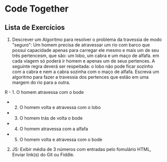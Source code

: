# Code Together

## Lista de Exercícios  

1. Descrever um Algoritmo para resolver o problema da travessia de modo "seguro":
Um homem precisa de atravessar um rio com barco que possui capacidade apenas para carregar ele mesmo e mais um de seu três pertencesm, que são: um lobo, um cabra e um maço de alfafa. em cada viagem só poderá ir homem e apenas um de seus pertences. A seguinte regra deverá ser respeitada: o lobo não pode ficar sozinho com a cabra e nem a cabra sozinha com o maço de alfafa. Escreva um algoritmo para fazer a travessia dos pertences que estão em uma margem do rio para a outra.

R - 1. O homem atravessa com o bode
  - 2. O homem volta e atravessa com o lobo
  - 3. O homem trás de volta o bode
  - 4. O homem atravessa com a alfafa
  - 5. O homem volta e atravessa com o bode


2. JS: Exibir média de 3 números com entradas pelo fomulário HTML, Enviar link(s) do Git ou  Fiddle.
